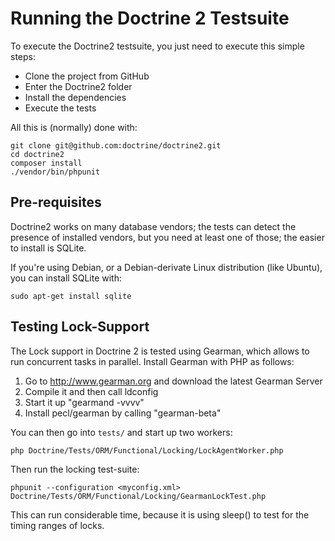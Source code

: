 # Running the Doctrine 2 Testsuite

To execute the Doctrine2 testsuite, you just need to execute this simple steps:

 * Clone the project from GitHub
 * Enter the Doctrine2 folder
 * Install the dependencies
 * Execute the tests
 
 All this is (normally) done with:

    git clone git@github.com:doctrine/doctrine2.git
    cd doctrine2
    composer install
    ./vendor/bin/phpunit

## Pre-requisites
Doctrine2 works on many database vendors; the tests can detect the presence of installed vendors, but you need at least one of those; the easier to install is SQLite.

If you're using Debian, or a Debian-derivate Linux distribution (like Ubuntu), you can install SQLite with:

    sudo apt-get install sqlite

## Testing Lock-Support

The Lock support in Doctrine 2 is tested using Gearman, which allows to run concurrent tasks in parallel.
Install Gearman with PHP as follows:

1. Go to http://www.gearman.org and download the latest Gearman Server
2. Compile it and then call ldconfig
3. Start it up "gearmand -vvvv"
4. Install pecl/gearman by calling "gearman-beta"

You can then go into `tests/` and start up two workers:

    php Doctrine/Tests/ORM/Functional/Locking/LockAgentWorker.php

Then run the locking test-suite:

    phpunit --configuration <myconfig.xml> Doctrine/Tests/ORM/Functional/Locking/GearmanLockTest.php

This can run considerable time, because it is using sleep() to test for the timing ranges of locks.
